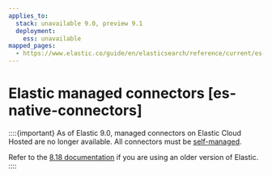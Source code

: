 ```yaml
---
applies_to:
  stack: unavailable 9.0, preview 9.1
  deployment:
    ess: unavailable
mapped_pages:
  - https://www.elastic.co/guide/en/elasticsearch/reference/current/es-native-connectors.html
---
```


# Elastic managed connectors [es-native-connectors]

::::{important}
As of Elastic 9.0, managed connectors on Elastic Cloud Hosted are no longer available. All connectors must be [self-managed](/reference/search-connectors/self-managed-connectors.md).

Refer to the [8.18 documentation](https://www.elastic.co/guide/en/elasticsearch/reference/8.18/es-native-connectors.html) if you are using an older version of Elastic.
::::
